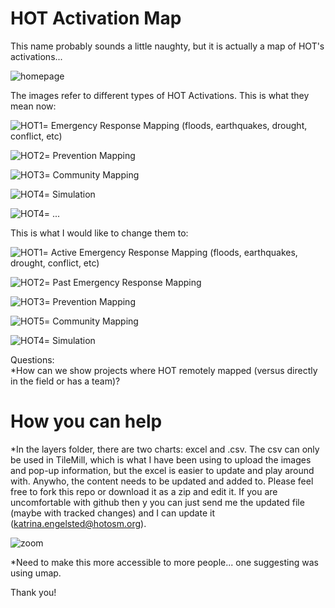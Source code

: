 HOT Activation Map
==================

This name probably sounds a little naughty, but it is actually a map of HOT's activations... 

![homepage](https://raw.github.com/MappingKat/HOTsexywebsite/master/homepage.png)

The images refer to different types of HOT Activations.  This is what they mean now:

![HOT1](https://raw.github.com/MappingKat/HOTsexywebsite/master/HOT.png)= Emergency Response Mapping (floods, earthquakes, 
drought, conflict, etc)

![HOT2](https://raw.github.com/MappingKat/HOTsexywebsite/master/HOT2.png)= Prevention Mapping

![HOT3](https://raw.github.com/MappingKat/HOTsexywebsite/master/HOT3.png)= Community Mapping

![HOT4](https://raw.github.com/MappingKat/HOTsexywebsite/master/HOT4.png)= Simulation

![HOT4](https://raw.github.com/MappingKat/HOTsexywebsite/master/HOT5.png)= ...

This is what I would like to change them to:

![HOT1](https://raw.github.com/MappingKat/HOTsexywebsite/master/HOT.png)= Active Emergency Response Mapping (floods, earthquakes, 
drought, conflict, etc)

![HOT2](https://raw.github.com/MappingKat/HOTsexywebsite/master/HOT2.png)= Past Emergency Response Mapping

![HOT3](https://raw.github.com/MappingKat/HOTsexywebsite/master/HOT3.png)= Prevention Mapping

![HOT5](https://raw.github.com/MappingKat/HOTsexywebsite/master/HOT5.png)= Community Mapping

![HOT4](https://raw.github.com/MappingKat/HOTsexywebsite/master/HOT4.png)= Simulation

Questions:  
*How can we show projects where HOT remotely mapped (versus directly in the field or has a team)?


How you can help
================
*In the layers folder, there are two charts: excel and .csv.  The csv can only be used in TileMill, which is what I have been using to upload the images and pop-up information, but the excel is easier to update and play around with.  Anywho, the content needs to be updated and added to.  Please feel free to fork this repo or download it as a zip and edit it.  If you are uncomfortable with github then y 
you can just send me the updated file (maybe with tracked changes) and I can update it (katrina.engelsted@hotosm.org).

![zoom](https://raw.github.com/MappingKat/HOTsexywebsite/master/zoom.png)

*Need to make this more accessible to more people... one suggesting was using umap.  


Thank you!
